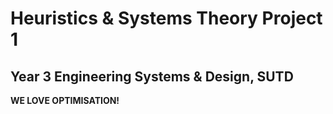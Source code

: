 # Heuristics & Systems Theory Project 1
## Year 3 Engineering Systems & Design, SUTD

**WE LOVE OPTIMISATION!**
